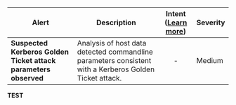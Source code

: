 |Alert|Description|Intent ([Learn more](#intentions))|Severity|
|----|----|:----:|--|
|**Suspected Kerberos Golden Ticket attack parameters observed**|Analysis of host data detected commandline parameters consistent with a Kerberos Golden Ticket attack.|-|Medium|
**TEST**
